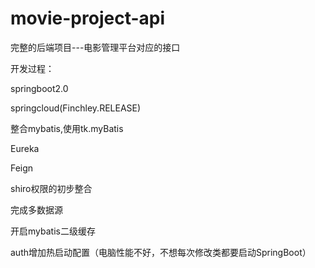 # movie-project-api
完整的后端项目---电影管理平台对应的接口

开发过程：

springboot2.0

springcloud(Finchley.RELEASE)

整合mybatis,使用tk.myBatis

Eureka

Feign

shiro权限的初步整合

完成多数据源

开启mybatis二级缓存

auth增加热启动配置（电脑性能不好，不想每次修改类都要启动SpringBoot）
